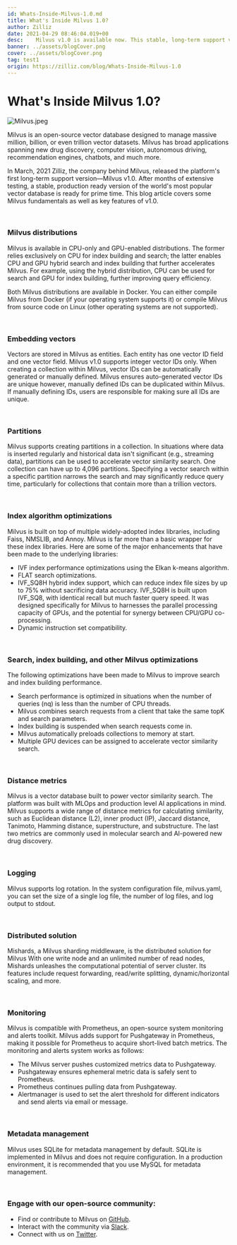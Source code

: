 ```yaml
---
id: Whats-Inside-Milvus-1.0.md
title: What's Inside Milvus 1.0?
author: Zilliz
date: 2021-04-29 08:46:04.019+00
desc: 	 Milvus v1.0 is available now. This stable, long-term support version powers image/video search, chatbots, and many more AI applications.
banner: ../assets/blogCover.png
cover: ../assets/blogCover.png
tag: test1
origin: https://zilliz.com/blog/Whats-Inside-Milvus-1.0
---
```

  
# What's Inside Milvus 1.0?
![Milvus.jpeg](https://zilliz-cms.s3.us-west-2.amazonaws.com/Milvus_510cf50aee.jpeg)

Milvus is an open-source vector database designed to manage massive million, billion, or even trillion vector datasets. Milvus has broad applications spanning new drug discovery, computer vision, autonomous driving, recommendation engines, chatbots, and much more. 

In March, 2021 Zilliz, the company behind Milvus, released the platform's first long-term support version—Milvus v1.0. After months of extensive testing, a stable, production ready version of the world's most popular vector database is ready for prime time. This blog article covers some Milvus fundamentals as well as key features of v1.0.

<br/>

### Milvus distributions

Milvus is available in CPU-only and GPU-enabled distributions. The former relies exclusively on CPU for index building and search; the latter enables CPU and GPU hybrid search and index building that further accelerates Milvus. For example, using the hybrid distribution, CPU can be used for search and GPU for index building, further improving query efficiency.

Both Milvus distributions are available in Docker. You can either compile Milvus from Docker (if your operating system supports it) or compile Milvus from source code on Linux (other operating systems are not supported). 

<br/>

### Embedding vectors

Vectors are stored in Milvus as entities. Each entity has one vector ID field and one vector field. Milvus v1.0 supports integer vector IDs only. When creating a collection within Milvus, vector IDs can be automatically generated or manually defined. Milvus ensures auto-generated vector IDs are unique however, manually defined IDs can be duplicated within Milvus. If manually defining IDs, users are responsible for making sure all IDs are unique.

<br/>

### Partitions

Milvus supports creating partitions in a collection. In situations where data is inserted regularly and historical data isn't significant (e.g., streaming data), partitions can be used to accelerate vector similarity search. One collection can have up to 4,096 partitions. Specifying a vector search within a specific partition narrows the search and may significantly reduce query time, particularly for collections that contain more than a trillion vectors.

<br/>

### Index algorithm optimizations
Milvus is built on top of multiple widely-adopted index libraries, including Faiss, NMSLIB, and Annoy. Milvus is far more than a basic wrapper for these index libraries. Here are some of the major enhancements that have been made to the underlying libraries:

- IVF index performance optimizations using the Elkan k-means algorithm.
- FLAT search optimizations.
- IVF_SQ8H hybrid index support, which can reduce index file sizes by up to 75% without sacrificing data accuracy. IVF_SQ8H is built upon IVF_SQ8, with identical recall but much faster query speed. It was designed specifically for Milvus to harnesses the parallel processing capacity of GPUs, and the potential for synergy between CPU/GPU co-processing.
- Dynamic instruction set compatibility.

<br/>

### Search, index building, and other Milvus optimizations

The following optimizations have been made to Milvus to improve search and index building performance. 

- Search performance is optimized in situations when the number of queries (nq) is less than the number of CPU threads. 
- Milvus combines search requests from a client that take the same topK and search parameters. 
- Index building is suspended when search requests come in. 
- Milvus automatically preloads collections to memory at start.
- Multiple GPU devices can be assigned to accelerate vector similarity search.

<br/>

### Distance metrics

Milvus is a vector database built to power vector similarity search. The platform was built with MLOps and production level AI applications in mind. Milvus supports a wide range of distance metrics for calculating similarity, such as Euclidean distance (L2), inner product (IP), Jaccard distance, Tanimoto, Hamming distance, superstructure, and substructure. The last two metrics are commonly used in molecular search and AI-powered new drug discovery.

<br/>

### Logging

Milvus supports log rotation. In the system configuration file, milvus.yaml, you can set the size of a single log file, the number of log files, and log output to stdout.

<br/>

### Distributed solution

Mishards, a Milvus sharding middleware, is the distributed solution for Milvus With one write node and an unlimited number of read nodes, Mishards unleashes the computational potential of server cluster. Its features include request forwarding, read/write splitting, dynamic/horizontal scaling, and more.

<br/>

### Monitoring

Milvus is compatible with Prometheus, an open-source system monitoring and alerts toolkit. Milvus adds support for Pushgateway in Prometheus, making it possible for Prometheus to acquire short-lived batch metrics. The monitoring and alerts system works as follows:

- The Milvus server pushes customized metrics data to Pushgateway.
- Pushgateway ensures ephemeral metric data is safely sent to Prometheus.
- Prometheus continues pulling data from Pushgateway.
- Alertmanager is used to set the alert threshold for different indicators and send alerts via email or message.

<br/>

### Metadata management

Milvus uses SQLite for metadata management by default. SQLite is implemented in Milvus and does not require configuration. In a production environment, it is recommended that you use MySQL for metadata management. 

<br/>

### Engage with our open-source community:

- Find or contribute to Milvus on [GitHub](https://github.com/milvus-io/milvus/).
- Interact with the community via [Slack](https://join.slack.com/t/milvusio/shared_invite/zt-e0u4qu3k-bI2GDNys3ZqX1YCJ9OM~GQ).
- Connect with us on [Twitter](https://twitter.com/milvusio).



  